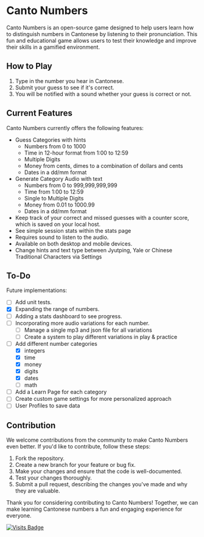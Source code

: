 # Canto Numbers

Canto Numbers is an open-source game designed to help users learn how to distinguish numbers in Cantonese by listening to their pronunciation. This fun and educational game allows users to test their knowledge and improve their skills in a gamified environment.

## How to Play

1. Type in the number you hear in Cantonese.
2. Submit your guess to see if it's correct.
3. You will be notified with a sound whether your guess is correct or not.

## Current Features

Canto Numbers currently offers the following features:

- Guess Categories with hints
  - Numbers from 0 to 1000
  - Time in 12-hour format from 1:00 to 12:59
  - Multiple Digits
  - Money from cents, dimes to a combination of dollars and cents
  - Dates in a dd/mm format
- Generate Category Audio with text
  - Numbers from 0 to 999,999,999,999
  - Time from 1:00 to 12:59
  - Single to Multiple Digits
  - Money from 0.01 to 1000.99
  - Dates in a dd/mm format
- Keep track of your correct and missed guesses with a counter score, which is saved on your local host.
- See simple session stats within the stats page
- Requires sound to listen to the audio.
- Available on both desktop and mobile devices.
- Change hints and text type between Jyutping, Yale or Chinese Traditional Characters via Settings

## To-Do

Future implementations:

- [ ] Add unit tests.
- [x] Expanding the range of numbers.
- [ ] Adding a stats dashboard to see progress.
- [ ] Incorporating more audio variations for each number.
  - [ ] Manage a single mp3 and json file for all variations
  - [ ] Create a system to play different variations in play & practice
- [ ] Add different number categories
  - [x] integers
  - [x] time
  - [x] money
  - [x] digits
  - [x] dates
  - [ ] math
- [ ] Add a Learn Page for each category
- [ ] Create custom game settings for more personalized approach
- [ ] User Profiles to save data

## Contribution

We welcome contributions from the community to make Canto Numbers even better. If you'd like to contribute, follow these steps:

1. Fork the repository.
2. Create a new branch for your feature or bug fix.
3. Make your changes and ensure that the code is well-documented.
4. Test your changes thoroughly.
5. Submit a pull request, describing the changes you've made and why they are valuable.

Thank you for considering contributing to Canto Numbers! Together, we can make learning Cantonese numbers a fun and engaging experience for everyone.

[![Visits Badge](https://badges.pufler.dev/visits/yilverdeja/canto-numbers)](https://badges.pufler.dev)
